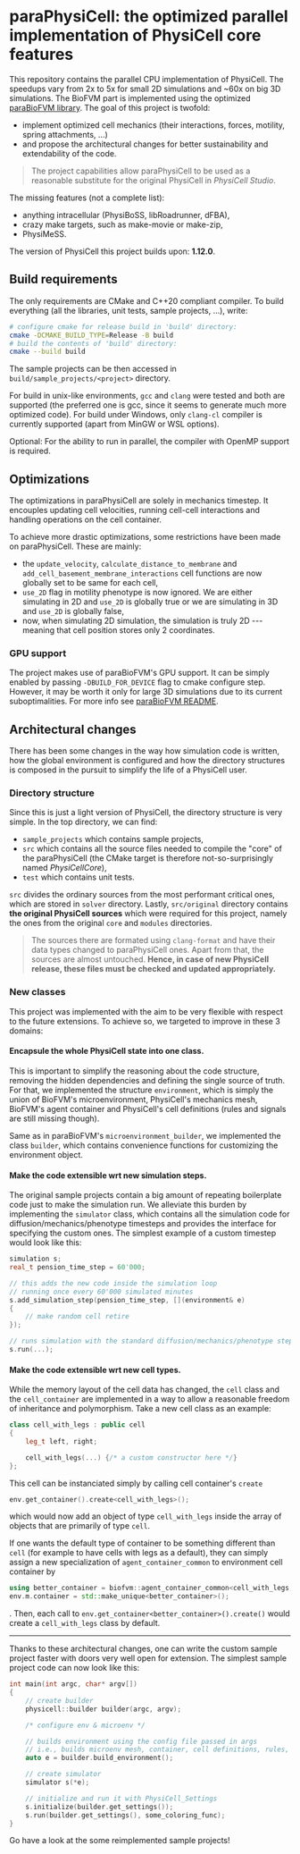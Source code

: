 # paraPhysiCell: the optimized parallel implementation of PhysiCell core features

This repository contains the parallel CPU implementation of PhysiCell. The speedups vary from 2x to 5x for small 2D simulations and ~60x on big 3D simulations. The BioFVM part is implemented using the optimized [paraBioFVM library](https://github.com/asmelko/paraBioFVM). The goal of this project is twofold:
 - implement optimized cell mechanics (their interactions, forces, motility, spring attachments, ...)
 - and propose the architectural changes for better sustainability and extendability of the code.

> The project capabilities allow paraPhysiCell to be used as a reasonable substitute for the original PhysiCell in *PhysiCell Studio*.

The missing features (not a complete list): 
- anything intracellular (PhysiBoSS, libRoadrunner, dFBA),
- crazy make targets, such as make-movie or make-zip, 
- PhysiMeSS.

The version of PhysiCell this project builds upon: **1.12.0**.

## Build requirements

The only requirements are CMake and C++20 compliant compiler. To build everything (all the libraries, unit tests, sample projects, ...), write:
```bash
# configure cmake for release build in 'build' directory:
cmake -DCMAKE_BUILD_TYPE=Release -B build 
# build the contents of 'build' directory:
cmake --build build 
```
The sample projects can be then accessed in `build/sample_projects/<project>` directory.

For build in unix-like environments, `gcc` and `clang` were tested and both are supported (the preferred one is gcc, since it seems to generate much more optimized code). For build under Windows, only `clang-cl` compiler is currently supported (apart from MinGW or WSL options).

Optional: For the ability to run in parallel, the compiler with OpenMP support is required. 

## Optimizations

The optimizations in paraPhysiCell are solely in mechanics timestep. It encouples updating cell velocities, running cell-cell interactions and handling operations on the cell container. 

To achieve more drastic optimizations, some restrictions have been made on paraPhysiCell. These are mainly:
- the `update_velocity`, `calculate_distance_to_membrane` and `add_cell_basement_membrane_interactions` cell functions are now globally set to be same for each cell,
- `use_2D` flag in motility phenotype is now ignored. We are either simulating in 2D and `use_2D` is globally true or we are simulating in 3D and `use_2D` is globally false,
- now, when simulating 2D simulation, the simulation is truly 2D --- meaning that cell position stores only 2 coordinates. 

### GPU support
The project makes use of paraBioFVM's GPU support. It can be simply enabled by passing `-DBUILD_FOR_DEVICE` flag to cmake configure step. However, it may be worth it only for large 3D simulations due to its current suboptimalities. For more info see [paraBioFVM README](https://github.com/asmelko/paraBioFVM).

## Architectural changes

There has been some changes in the way how simulation code is written, how the global environment is configured and how the directory structures is composed in the pursuit to simplify the life of a PhysiCell user.

### Directory structure

Since this is just a light version of PhysiCell, the directory structure is very simple. In the top directory, we can find:
- `sample_projects` which contains sample projects, 
- `src` which contains all the source files needed to compile the "core" of the paraPhysiCell (the CMake target is therefore not-so-surprisingly named *PhysiCellCore*), 
- `test` which contains unit tests.

`src` divides the ordinary sources from the most performant critical ones, which are stored in `solver` directory. Lastly, `src/original` directory contains **the original PhysiCell sources** which were required for this project, namely the ones from the original `core` and `modules` directories. 
> The sources there are formated using `clang-format` and have their data types changed to paraPhysiCell ones. Apart from that, the sources are almost untouched. **Hence, in case of new PhysiCell release, these files must be checked and updated appropriately.** 

### New classes

This project was implemented with the aim to be very flexible with respect to the future extensions. To achieve so, we targeted to improve in these 3 domains:

#### Encapsule the whole PhysiCell state into one class. 

This is important to simplify the reasoning about the code structure, removing the hidden dependencies and defining the single source of truth. For that, we implemented the structure `environment`, which is simply the union of BioFVM's microenvironment, PhysiCell's mechanics mesh, BioFVM's agent container and PhysiCell's cell definitions (rules and signals are still missing though). 

Same as in paraBioFVM's `microenvironment_builder`, we implemented the class `builder`, which contains convenience functions for customizing the environment object. 

#### Make the code extensible wrt new simulation steps.

The original sample projects contain a big amount of repeating boilerplate code just to make the simulation run. We alleviate this burden by implementing the `simulator` class, which contains all the simulation code for diffusion/mechanics/phenotype timesteps and provides the interface for specifying the custom ones. The simplest example of a custom timestep would look like this:
```c++
simulation s;
real_t pension_time_step = 60'000;

// this adds the new code inside the simulation loop
// running once every 60'000 simulated minutes
s.add_simulation_step(pension_time_step, [](environment& e)
{
    // make random cell retire
});

// runs simulation with the standard diffusion/mechanics/phenotype steps + new pension step
s.run(...);
``` 

#### Make the code extensible wrt new cell types.

While the memory layout of the cell data has changed, the `cell` class and the `cell_container` are implemented in a way to allow a reasonable freedom of inheritance and polymorphism. Take a new cell class as an example:
```c++
class cell_with_legs : public cell 
{
    leg_t left, right;

    cell_with_legs(...) {/* a custom constructor here */}
};
```
This cell can be instanciated simply by calling cell container's `create`
```c++
env.get_container().create<cell_with_legs>();
```
which would now add an object of type `cell_with_legs` inside the array of objects that are primarily of type `cell`.

If one wants the default type of container to be something different than `cell` (for example to have cells with legs as a default), they can simply assign a new specialization of `agent_container_common` to environment cell container by
```c++
using better_container = biofvm::agent_container_common<cell_with_legs, cell_data>;
env.m.container = std::make_unique<better_container>();
```
. Then, each call to `env.get_container<better_container>().create()` would create a `cell_with_legs` class by default.

---

Thanks to these architectural changes, one can write the custom sample project faster with doors very well open for extension. The simplest sample project code can now look like this:
```c++
int main(int argc, char* argv[])
{
    // create builder
    physicell::builder builder(argc, argv);

    /* configure env & microenv */

    // builds environment using the config file passed in args
    // i.e., builds microenv mesh, container, cell definitions, rules, signals
    auto e = builder.build_environment();

    // create simulator 
    simulator s(*e);

    // initialize and run it with PhysiCell_Settings
    s.initialize(builder.get_settings());
    s.run(builder.get_settings(), some_coloring_func);
}
```
Go have a look at the some reimplemented sample projects!

